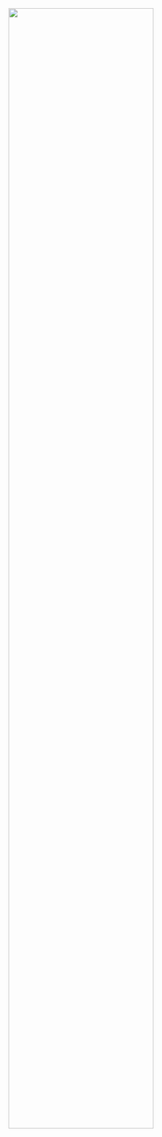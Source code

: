 <div align="center"><img width="76%" src="https://user-images.githubusercontent.com/95272518/166615096-9f6af4a1-71a9-4346-a0fa-1182c5fc810d.svg"></div>
